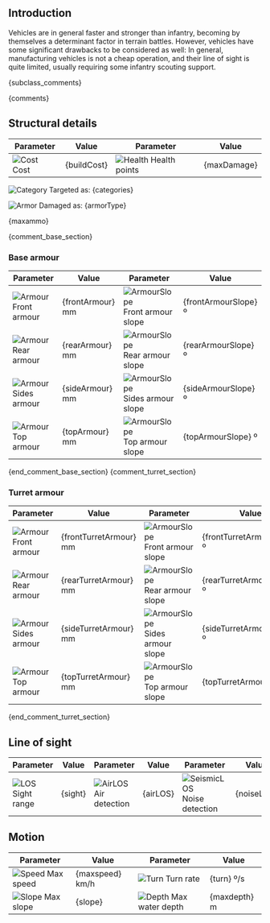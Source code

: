 ## Introduction

Vehicles are in general faster and stronger than infantry, becoming by themselves a determinant factor in terrain battles. However, vehicles have some significant drawbacks to be considered as well: In general, manufacturing vehicles is not a cheap operation, and their line of sight is quite limited, usually requiring some infantry scouting support.

{subclass_comments}

{comments}

## Structural details

| Parameter | Value | Parameter | Value |
|-----------|-------|-----------|-------|
| ![Cost][1] Cost | {buildCost} | ![Health][2] Health points |{maxDamage} |

![Category][104] Targeted as: {categories}

![Armor][105] Damaged as: {armorType}

{maxammo}

{comment_base_section}
### Base armour

| Parameter | Value | Parameter | Value |
|-----------|-------|-----------|-------|
| ![Armour][106] Front armour | {frontArmour} mm | ![ArmourSlope][107] Front armour slope | {frontArmourSlope} º |
| ![Armour][106] Rear armour | {rearArmour} mm | ![ArmourSlope][107] Rear armour slope | {rearArmourSlope} º |
| ![Armour][106] Sides armour | {sideArmour} mm | ![ArmourSlope][107] Sides armour slope | {sideArmourSlope} º |
| ![Armour][106] Top armour | {topArmour} mm | ![ArmourSlope][107] Top armour slope | {topArmourSlope} º |
{end_comment_base_section}
{comment_turret_section}
### Turret armour

| Parameter | Value | Parameter | Value |
|-----------|-------|-----------|-------|
| ![Armour][106] Front armour | {frontTurretArmour} mm | ![ArmourSlope][107] Front armour slope | {frontTurretArmourSlope} º |
| ![Armour][106] Rear armour | {rearTurretArmour} mm | ![ArmourSlope][107] Rear armour slope | {rearTurretArmourSlope} º |
| ![Armour][106] Sides armour | {sideTurretArmour} mm | ![ArmourSlope][107] Sides armour slope | {sideTurretArmourSlope} º |
| ![Armour][106] Top armour | {topTurretArmour} mm | ![ArmourSlope][107] Top armour slope | {topTurretArmourSlope} º |
{end_comment_turret_section}

## Line of sight

| Parameter | Value | Parameter | Value | Parameter | Value |
|-----------|-------|-----------|-------|-----------|-------|
| ![LOS][4] Sight range | {sight} | ![AirLOS][5] Air detection | {airLOS} | ![SeismicLOS][6] Noise detection | {noiseLOS} |

## Motion

| Parameter | Value | Parameter | Value |
|-----------|-------|-----------|-------|
| ![Speed][7] Max speed | {maxspeed} km/h | ![Turn][8] Turn rate | {turn} º/s |
| ![Slope][9] Max slope | {slope} | ![Depth][10] Max water depth | {maxdepth} m |


[1]: {iconsUrl}/hammer_icon.{iconExt}
[2]: {iconsUrl}/heart_icon.{iconExt}
[3]: {iconsUrl}/flag_icon.{iconExt}
[4]: {iconsUrl}/binocs_icon.{iconExt}
[5]: {iconsUrl}/airplane_icon.{iconExt}
[6]: {iconsUrl}/tank_icon.{iconExt}
[7]: {iconsUrl}/run_icon.{iconExt}
[8]: {iconsUrl}/turn_icon.{iconExt}
[9]: {iconsUrl}/slope_icon.{iconExt}
[10]: {iconsUrl}/water_icon.{iconExt}
[11]: {iconsUrl}/ammo_icon.{iconExt}
[104]: {iconsUrl}/accuracy_icon.{iconExt}
[105]: {iconsUrl}/explosion_icon.{iconExt}
[106]: {iconsUrl}/penetration.{iconExt}
[107]: {iconsUrl}/armor_slope.{iconExt}
